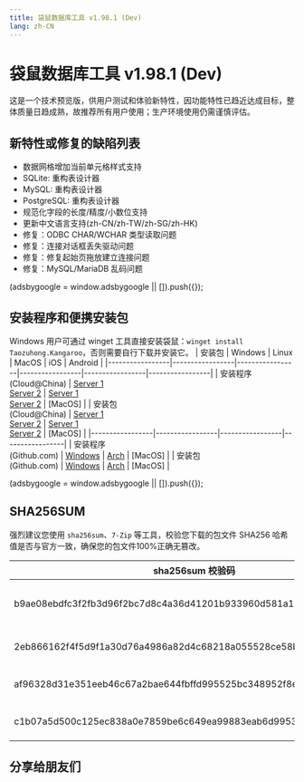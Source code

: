 ```yaml
---
title: 袋鼠数据库工具 v1.98.1 (Dev)
lang: zh-CN
---
```


# 袋鼠数据库工具 v1.98.1 (Dev)
这是一个技术预览版，供用户测试和体验新特性，因功能特性已趋近达成目标，整体质量日趋成熟，故推荐所有用户使用；生产环境使用仍需谨慎评估。

## 新特性或修复的缺陷列表
- 数据网格增加当前单元格样式支持
- SQLite: 重构表设计器
- MySQL: 重构表设计器
- PostgreSQL: 重构表设计器
- 规范化字段的长度/精度/小数位支持
- 更新中文语言支持(zh-CN/zh-TW/zh-SG/zh-HK)
- 修复：ODBC CHAR/WCHAR 类型读取问题
- 修复：连接对话框丢失驱动问题
- 修复：修复起始页拖放建立连接问题
- 修复：MySQL/MariaDB 乱码问题


<div>
    <script2 type="text/javascript" async="true" src="https://pagead2.googlesyndication.com/pagead/js/adsbygoogle.js" />
    <ins class="adsbygoogle"
        style="display:block; text-align:center;"
        data-ad-layout="in-article"
        data-ad-format="fluid"
        data-ad-client="ca-pub-3975819313740938"
        data-ad-slot="6760827895"></ins>
    <script2 type="text/javascript">
        (adsbygoogle = window.adsbygoogle || []).push({});
    </script2>
</div>

## 安装程序和便携安装包
Windows 用户可通过 winget 工具直接安装袋鼠：`winget install Taozuhong.Kangaroo`，否则需要自行下载并安装它。
| 安装包          | Windows         | Linux           | MacOS           | iOS             | Android         |
|-----------------|-----------------|-----------------|-----------------|-----------------|-----------------|
| 安装程序<br/>(Cloud@China) | [Server 1](https://kangaroo.awaysoft.com/downloads/v1.98.1.220904/kangaroo-1.98.1.220904-AMD64.exe) <br/> [Server 2](https://d4.injdk.cn/dbkangaroo/v1.98.1.220904/kangaroo-1.98.1.220904-AMD64.exe) | [Server 1](https://kangaroo.awaysoft.com/downloads/v1.98.1.220904/kangaroo-1.98.1.220904-1-x86_64.pkg.tar.zst) <br/> [Server 2](https://d4.injdk.cn/dbkangaroo/v1.98.1.220904/kangaroo-1.98.1.220904-1-x86_64.pkg.tar.zst) | [MacOS] |
| 安装包<br/>(Cloud@China) | [Server 1](https://kangaroo.awaysoft.com/downloads/v1.98.1.220904/kangaroo-1.98.1.220904-AMD64.7z) <br/> [Server 2](https://d4.injdk.cn/dbkangaroo/v1.98.1.220904/kangaroo-1.98.1.220904-AMD64.7z) | [Server 1](https://kangaroo.awaysoft.com/downloads/v1.98.1.220904/kangaroo-1.98.1.220904-arch.tar.gz) <br/> [Server 2](https://d4.injdk.cn/dbkangaroo/v1.98.1.220904/kangaroo-1.98.1.220904-arch.tar.gz) | [MacOS] |
|-----------------|-----------------|-----------------|-----------------|
| 安装程序<br/>(Github.com) | [Windows](https://github.com/dbkangaroo/kangaroo/releases/download/v1.98.1.220904/kangaroo-1.98.1.220904-AMD64.exe) | [Arch](https://github.com/dbkangaroo/kangaroo/releases/download/v1.98.1.220904/kangaroo-1.98.1.220904-1-x86_64.pkg.tar.zst) | [MacOS] |
| 安装包<br/>(Github.com)  | [Windows](https://github.com/dbkangaroo/kangaroo/releases/download/v1.98.1.220904/kangaroo-1.98.1.220904-AMD64.7z) | [Arch](https://github.com/dbkangaroo/kangaroo/releases/download/v1.98.1.220904/kangaroo-1.98.1.220904-arch.tar.gz) | [MacOS] |

<div>
    <script2 type="text/javascript" async="true" src="https://pagead2.googlesyndication.com/pagead/js/adsbygoogle.js" />
    <ins class="adsbygoogle"
        style="display:block; text-align:center;"
        data-ad-layout="in-article"
        data-ad-format="fluid"
        data-ad-client="ca-pub-3975819313740938"
        data-ad-slot="6760827895"></ins>
    <script2 type="text/javascript">
        (adsbygoogle = window.adsbygoogle || []).push({});
    </script2>
</div>

## SHA256SUM
强烈建议您使用 `sha256sum`、`7-Zip` 等工具，校验您下载的包文件 SHA256 哈希值是否与官方一致，确保您的包文件100%正确无篡改。

| sha256sum 校验码                             | 袋鼠安装包文件名  |
|---------------------------------------------|------------------|
| b9ae08ebdfc3f2fb3d96f2bc7d8c4a36d41201b933960d581a178c3002793c1f | kangaroo-1.98.1.220904-1-x86_64.pkg.tar.zst |
| 2eb866162f4f5d9f1a30d76a4986a82d4c68218a055528ce58b812b4cb6e8ab6 | kangaroo-1.98.1.220904-AMD64.7z |
| af96328d31e351eeb46c67a2bae644fbffd995525bc348952f8e853ba21ef46a | kangaroo-1.98.1.220904-AMD64.exe |
| c1b07a5d500c125ec838a0e7859be6c649ea99883eab6d9953d3422276e67eaf | kangaroo-1.98.1.220904-arch.tar.gz |

## 分享给朋友们
<social-share :networks="['wechat', 'qq', 'weibo', 'douban', 'facebook', 'twitter', 'telegram', 'line', 'skype', 'linkedin']" />
